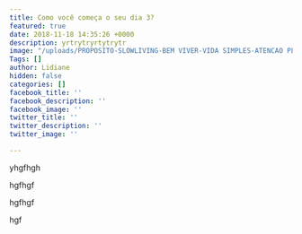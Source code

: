 ```yaml
---
title: Como você começa o seu dia 3?
featured: true
date: 2018-11-18 14:35:26 +0000
description: yrtrytryrtytrytr
image: "/uploads/PROPOSITO-SLOWLIVING-BEM VIVER-VIDA SIMPLES-ATENCAO PLENA-BLOG600.jpg"
Tags: []
author: Lidiane
hidden: false
categories: []
facebook_title: ''
facebook_description: ''
facebook_image: ''
twitter_title: ''
twitter_description: ''
twitter_image: ''

---
```

yhgfhgh

hgfhgf

hgfhgf

hgf